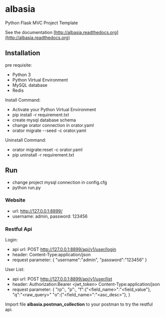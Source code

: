# albasia
Python Flask MVC Project Template

See the documentation [http://albasia.readthedocs.org](http://albasia.readthedocs.org)

## Installation

pre requisite:
- Python 3
- Python Virtual Environment
- MySQL database
- Redis

Install Command:
- Activate your Python Virtual Environment
- pip install -r requirement.txt
- create mysql database schema
- change orator connection in orator.yaml
- orator migrate --seed -c orator.yaml

Uninstall Command:
- orator migrate:reset -c orator.yaml
- pip uninstall -r requirement.txt

## Run

- change project mysql connection in config.cfg
- python run.py

### Website
- url: http://127.0.0.1:8899/
- username: admin, password: 123456

### Restful Api

Login:
- api url: POST http://127.0.0.1:8899/api/v1/user/login
- header: Content-Type:application/json
- request parameter: { "username":"admin", "password":"123456" }

User List:
- api url: POST http://127.0.0.1:8899/api/v1/user/list
- header: 
Authorization:Bearer <jwt_token>
Content-Type:application/json
- request parameter: 
{ 
	"rp":<RecordPerPage>, 
	"p":<Page>, 
	"f":{"<field_name>":"<field_value"},
	"q":"<raw_query>"
	"o":{"<field_name>":"<asc_desc>"},
}

Import file **albasia.postman_collection** to your postman to try the restful api.


